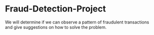 # Fraud-Detection-Project
We will determine if we can observe a pattern of fraudulent transactions and give suggestions on how to solve the problem.
